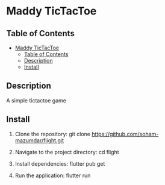 # Maddy TicTacToe



## Table of Contents

- [Maddy TicTacToe](#maddy-tictactoe)
  - [Table of Contents](#table-of-contents)
  - [Description](#description)
  - [Install](#install)

## Description

A simple tictactoe game

## Install

1. Clone the repository:
      git clone https://github.com/soham-mazumdar/flight.git
   
2. Navigate to the project directory:
      cd flight
   
3. Install dependencies:
      flutter pub get
   
4. Run the application:
      flutter run
   